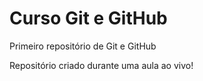 # Curso Git e GitHub
 Primeiro repositório de Git e GitHub

Repositório criado durante uma aula ao vivo!
